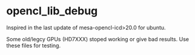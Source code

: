 # opencl_lib_debug
Inspired in the last update of mesa-opencl-icd>20.0 for ubuntu.

Some old/legcy GPUs (HD7XXX) stoped working or give bad results.
Use these files for testing.

